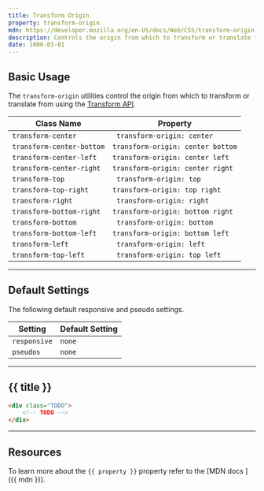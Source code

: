 ```yaml
---
title: Transform Origin
property: transform-origin
mdn: https://developer.mozilla.org/en-US/docs/Web/CSS/transform-origin
description: Controls the origin from which to transform or translate from
date: 1000-01-01
---
```


## Basic Usage

The `transform-origin` utilities control the origin from which to transform or translate from using the [Transform API](TODO).

| Class Name                | Property                          |
| ------------------------- | --------------------------------- |
| `transform-center`        | ` transform-origin: center`       |
| `transform-center-bottom` | `transform-origin: center bottom` |
| `transform-center-left`   | `transform-origin: center left`   |
| `transform-center-right`  | `transform-origin: center right`  |
| `transform-top`           | ` transform-origin: top`          |
| `transform-top-right`     | `transform-origin: top right`     |
| `transform-right`         | ` transform-origin: right`        |
| `transform-bottom-right`  | `transform-origin: bottom right`  |
| `transform-bottom`        | ` transform-origin: bottom`       |
| `transform-bottom-left`   | `transform-origin: bottom left`   |
| `transform-left`          | ` transform-origin: left`         |
| `transform-top-left`      | ` transform-origin: top left`     |

---

## Default Settings

The following default responsive and pseudo settings.

| Setting      | Default Setting |
| ------------ | --------------- |
| `responsive` | `none`          |
| `pseudos`    | `none`          |

---

## {{ title }}

<div class="bg-silver-200 p-20 h-256 radius-md flex flex-wrap align-content-center">
  <!-- ... -->
</div>

```html
<div class="TODO">
	<!-- TODO -->
</div>
```

---

## Resources

To learn more about the `{{ property }}` property refer to the [MDN docs <i class="far fa-external-link ml-6"></i>]({{ mdn }}).
